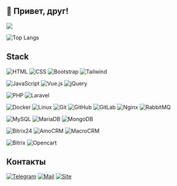 ## 👋 Привет, друг!

![](https://github-profile-summary-cards.vercel.app/api/cards/profile-details?username=lozemc&theme=github)

![Top Langs](https://github-readme-stats.vercel.app/api/top-langs/?username=lozemc&layout=donut&langs_count=5)

## Stack

![HTML](https://img.shields.io/badge/-HTML-%23E44D27?style=for-the-badge&logo=html5&logoColor=ffffff)
![CSS](https://img.shields.io/badge/-CSS-%231572B6?style=for-the-badge&logo=css3)
![Bootstrap](https://img.shields.io/badge/-Bootstrap-573D7C?style=for-the-badge&logo=Bootstrap&logoColor=white)
![Tailwind](https://img.shields.io/badge/-Tailwind-eeeeee?style=for-the-badge&logo=Tailwind-css&logoColor=whiter)

![JavaScript](https://img.shields.io/badge/-JavaScript-%23F7DF1C?style=for-the-badge&logo=javascript&logoColor=000000&labelColor=%23F7DF1C&color=%23FFCE5A)
![Vue.js](https://img.shields.io/badge/Vue.js-%233e9377?style=for-the-badge&logo=vue.js)
![jQuery](https://img.shields.io/badge/jQuery-%230b66a7?style=for-the-badge&logo=jquery)

![PHP](https://img.shields.io/badge/PHP-5.6+-029339?style=for-the-badge&logo=php&&labelColor=7277ad&logoColor=white)
![Laravel](https://img.shields.io/badge/Laravel-9+-029339?style=for-the-badge&logo=Laravel&labelColor=red&logoColor=white)

![Docker](https://img.shields.io/badge/-Docker-46a2f1?style=for-the-badge&logo=docker&logoColor=white)
![Linux](https://img.shields.io/badge/Linux-white?style=for-the-badge&logo=linux&logoColor=black)
![Git](https://img.shields.io/badge/-Git-red?style=for-the-badge&logo=git&logoColor=white)
![GitHub](https://img.shields.io/badge/-GitHub-white?style=for-the-badge&logo=github&logoColor=black)
![GitLab](https://img.shields.io/badge/-GitLab-white?style=for-the-badge&logo=gitlab)
![Nginx](https://img.shields.io/badge/-Nginx-029339?style=for-the-badge&logo=Nginx)
![RabbitMQ](https://img.shields.io/badge/-RabbitMQ-orange?style=for-the-badge&logo=RabbitMQ&logoColor=white)

![MySQL](https://img.shields.io/badge/-MySQL-335d83?style=for-the-badge&logo=MySQL&logoColor=white)
![MariaDB](https://img.shields.io/badge/-MariaDB-eeeeee?style=for-the-badge&logo=MariaDB&logoColor=blue)
![MongoDB](https://img.shields.io/badge/-MongoDB-eeeeee?style=for-the-badge&logo=MongoDB)

![Bitrix24](https://img.shields.io/badge/-Bitrix24-1fb5e8?style=for-the-badge)
![AmoCRM](https://img.shields.io/badge/-AmoCRM-027fba?style=for-the-badge)
![MacroCRM](https://img.shields.io/badge/-MacroCRM-7185bd?style=for-the-badge)

![Bitrix](https://img.shields.io/badge/-Bitrix-db173a?style=for-the-badge)
![Opencart](https://img.shields.io/badge/-Opencart-27b0ee?style=for-the-badge)

## Контакты

[![Telegram](https://img.shields.io/badge/telegram-@lozemc-white?style=for-the-badge&logo=telegram)](https://t.me/lozemc)
[![Mail](https://img.shields.io/badge/Почта-lozemc@gmail.com-white?style=for-the-badge&logo=gmail)](mailto:lozemc@gmail.com)
[![Site](https://img.shields.io/badge/сайт-lozemc.ru-white?style=for-the-badge&logo=googlechrome&logoColor=white)](https://lozemc.ru/?utm_source=github)
